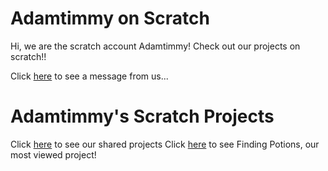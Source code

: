 <h1>Adamtimmy on Scratch </h1>
<p>Hi, we are the scratch account Adamtimmy!  Check out our projects on scratch!!</p>
<p>Click <a href="README.md">here</a> to see a message from us...</p>
<h1>Adamtimmy's Scratch Projects</h1>
Click <a href="https://scratch.mit.edu/users/AdamTimmy/projects/">here</a> to see our shared projects
Click <a href="https://scratch.mit.edu/projects/378531224/">here</a> to see Finding Potions, our most viewed project!


